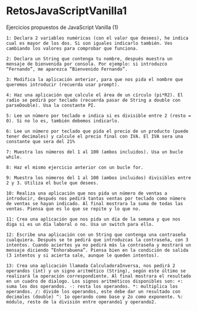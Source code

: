 # RetosJavaScriptVanilla1
 Ejercicios propuestos de JavaScript Vanilla (1)


    1: Declara 2 variables numéricas (con el valor que desees), he indica cual es mayor de los dos. Si son iguales indicarlo también. Ves cambiando los valores para comprobar que funciona.

    2: Declara un String que contenga tu nombre, después muestra un mensaje de bienvenida por consola. Por ejemplo: si introduzco “Fernando”, me aparezca “Bienvenido Fernando”.

    3: Modifica la aplicación anterior, para que nos pida el nombre que queremos introducir (recuerda usar prompt).

    4: Haz una aplicación que calcule el área de un círculo (pi*R2). El radio se pedirá por teclado (recuerda pasar de String a double con parseDouble). Usa la constante PI.

    5: Lee un número por teclado e indica si es divisible entre 2 (resto = 0). Si no lo es, también debemos indicarlo.

    6: Lee un número por teclado que pida el precio de un producto (puede tener decimales) y calcule el precio final con IVA. El IVA sera una constante que sera del 21%

    7: Muestra los números del 1 al 100 (ambos incluidos). Usa un bucle while.

    8: Haz el mismo ejercicio anterior con un bucle for.

    9: Muestra los números del 1 al 100 (ambos incluidos) divisibles entre 2 y 3. Utiliza el bucle que desees.

    10: Realiza una aplicación que nos pida un número de ventas a introducir, después nos pedirá tantas ventas por teclado como número de ventas se hayan indicado. Al final mostrara la suma de todas las ventas. Piensa que es lo que se repite y lo que no.

    11: Crea una aplicación que nos pida un día de la semana y que nos diga si es un día laboral o no. Usa un switch para ello.

    12: Escribe una aplicación con un String que contenga una contraseña cualquiera. Después se te pedirá que introduzcas la contraseña, con 3 intentos. Cuando aciertes ya no pedirá más la contraseña y mostrará un mensaje diciendo “Enhorabuena”. Piensa bien en la condición de salida (3 intentos y si acierta sale, aunque le queden intentos).

    13: Crea una aplicación llamada CalculadoraInversa, nos pedirá 2 operandos (int) y un signo aritmético (String), según este último se realizará la operación correspondiente. Al final mostrara el resultado en un cuadro de dialogo. Los signos aritméticos disponibles son: +: suma los dos operandos. -: resta los operandos. *: multiplica los operandos. /: divide los operandos, este debe dar un resultado con decimales (double) ^: 1o operando como base y 2o como exponente. %: módulo, resto de la división entre operando1 y operando2.
